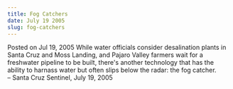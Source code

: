 ```yaml
---
title: Fog Catchers
date: July 19 2005
slug: fog-catchers
---
```


 



<span class="date">Posted on Jul 19, 2005    </span>
While water officials consider desalination plants in Santa Cruz
and Moss Landing, and Pajaro Valley farmers wait for a freshwater
pipeline to be built, there&apos;s another technology that has the
ability to harnass water but often slips below the radar: the fog
catcher.<br>
&#x2013; Santa Cruz Sentinel, July 19, 2005<br/></br>




 
